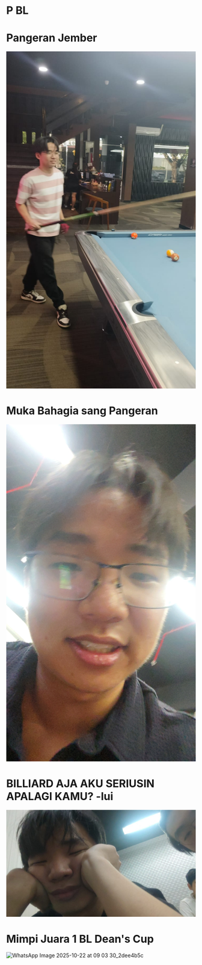 # P BL
# Pangeran Jember
![BL](bl.jpeg)

# Muka Bahagia sang Pangeran
![BL](1000115457.jpg)


# BILLIARD AJA AKU SERIUSIN APALAGI KAMU? -lui
![BL](hebat.jpg)

# Mimpi Juara 1 BL Dean's Cup
![WhatsApp Image 2025-10-22 at 09 03 30_2dee4b5c](https://github.com/user-attachments/assets/3c79c12a-d947-4164-9de2-e5e45ec34fbb)
